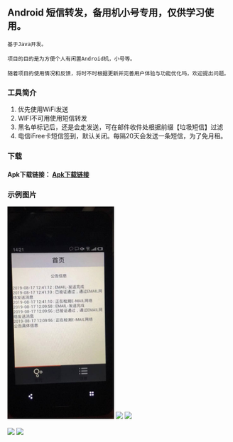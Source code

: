 
## Android 短信转发，备用机小号专用，仅供学习使用。



```!
基于Java开发。

项目的目的是为方便个人有闲置Android机，小号等。

随着项目的使用情况和反馈，将时不时根据更新并完善用户体验与功能优化吗，欢迎提出问题。
```

### 工具简介
1. 优先使用WiFi发送
1. WIFI不可用使用短信转发
1. 黑名单标记后，还是会走发送，可在邮件收件处根据前缀【垃圾短信】过滤
1. 电信iFree卡短信签到，默认关闭。每隔20天会发送一条短信，为了免月租。

### 下载

#### Apk下载链接： [Apk下载链接](https://github.com/luoei/LSMSForwarderAndroid/releases)


### 示例图片

<div>
<img src="https://github.com/luoei/LSMSForwarderAndroid/blob/master/images/01.jpg" width="240px"/>
<img src="http://img.ynsfy.com/md/20190817/150428d80694391d03cef3ab4eaf235ce4980f.jpg" width="240px"/>
<img src="http://img.ynsfy.com/md/20190817/150503da5a4d41ac76d3234b9028080f747195.jpg" width="240px"/>
<br><br>
<img src="http://img.ynsfy.com/md/20190817/150517c72c755efaebc893c29151d636143d1b.jpg" width="240px"/>
<img src="http://img.ynsfy.com/md/20190817/1505368d177f7447dc11ed2a521acfaeed8835.jpg" width="240px"/>


</div>
